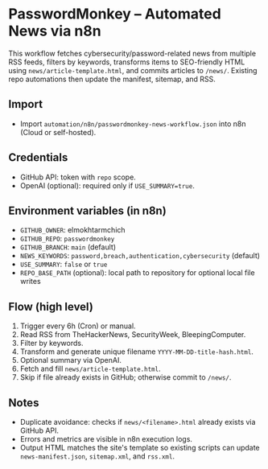 # PasswordMonkey – Automated News via n8n

This workflow fetches cybersecurity/password-related news from multiple RSS feeds, filters by keywords, transforms items to SEO-friendly HTML using `news/article-template.html`, and commits articles to `/news/`. Existing repo automations then update the manifest, sitemap, and RSS.

## Import
- Import `automation/n8n/passwordmonkey-news-workflow.json` into n8n (Cloud or self-hosted).

## Credentials
- GitHub API: token with `repo` scope.
- OpenAI (optional): required only if `USE_SUMMARY=true`.

## Environment variables (in n8n)
- `GITHUB_OWNER`: elmokhtarmchich
- `GITHUB_REPO`: `passwordmonkey`
- `GITHUB_BRANCH`: `main` (default)
- `NEWS_KEYWORDS`: `password,breach,authentication,cybersecurity` (default)
- `USE_SUMMARY`: `false` or `true`
- `REPO_BASE_PATH` (optional): local path to repository for optional local file writes

## Flow (high level)
1. Trigger every 6h (Cron) or manual.
2. Read RSS from TheHackerNews, SecurityWeek, BleepingComputer.
3. Filter by keywords.
4. Transform and generate unique filename `YYYY-MM-DD-title-hash.html`.
5. Optional summary via OpenAI.
6. Fetch and fill `news/article-template.html`.
7. Skip if file already exists in GitHub; otherwise commit to `/news/`.

## Notes
- Duplicate avoidance: checks if `news/<filename>.html` already exists via GitHub API.
- Errors and metrics are visible in n8n execution logs.
- Output HTML matches the site's template so existing scripts can update `news-manifest.json`, `sitemap.xml`, and `rss.xml`.
